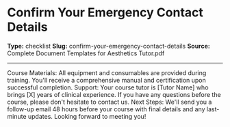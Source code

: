 # Confirm Your Emergency Contact Details

**Type:** checklist
**Slug:** confirm-your-emergency-contact-details
**Source:** Complete Document Templates for Aesthetics Tutor.pdf

---

Course Materials: All equipment and consumables are provided during training. You'll receive a
comprehensive manual and certification upon successful completion.
Support: Your course tutor is [Tutor Name] who brings [X] years of clinical experience. If you have any
questions before the course, please don't hesitate to contact us.
Next Steps: We'll send you a follow-up email 48 hours before your course with final details and any last-
minute updates.
Looking forward to meeting you!